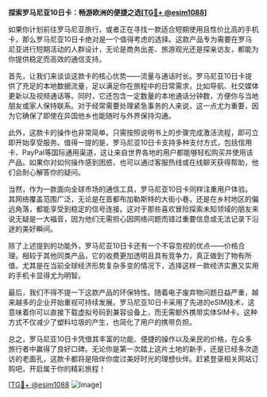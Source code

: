 **探索罗马尼亚10日卡：畅游欧洲的便捷之选[[TG💪+ @esim1088](https://t.me/s/esim1088)]**

如果你计划前往罗马尼亚旅行，或者正在寻找一款适合短期使用且性价比高的手机卡，那么罗马尼亚10日卡绝对是一个值得考虑的选择。这款产品专为需要在罗马尼亚进行短期活动的人群设计，无论是商务出差、旅游观光还是探亲访友，都能为你提供稳定而高效的通信支持。

首先，让我们来谈谈这款卡的核心优势——流量与通话时长。罗马尼亚10日卡提供了充足的本地数据流量，足以满足你在旅程中的日常需求，比如导航、社交媒体更新以及视频通话等。同时，它还包含一定数量的本地通话分钟数，方便你与当地朋友或家人保持联系。对于经常需要处理紧急事务的人来说，这一点尤为重要，因为它确保了即使在异国他乡也能随时与外界保持沟通。

此外，这款卡的操作也非常简单。只需按照说明书上的步骤完成激活流程，即可立即开始享受服务。值得一提的是，罗马尼亚10日卡支持多种支付方式，包括信用卡、PayPal等国际通用渠道，这让来自世界各地的用户都能够轻松购买并使用该产品。如果你对如何操作感到困惑，也可以通过客服热线或在线聊天获得帮助，他们会耐心解答你的疑问。

当然，作为一款面向全球市场的通信工具，罗马尼亚10日卡同样注重用户体验。其网络覆盖范围广泛，无论是在首都布加勒斯特的大街小巷，还是在乡村地区的偏远角落，都能享受到稳定的信号连接。这对于那些喜欢冒险探索未知领域的朋友来说无疑是一大福音，因为他们无需担心因网络问题而错过重要信息或无法记录下沿途的美好瞬间。

除了上述提到的功能外，罗马尼亚10日卡还有一个不容忽视的优点——价格合理。相较于其他同类产品，它的收费更加透明且具有竞争力，真正做到了物有所值。尤其是在当前全球经济形势复杂多变的情况下，选择这样一款经济实惠又实用的手机卡显得尤为明智。

最后，我们不得不提一下这款产品的环保特性。随着电子废弃物问题日益严重，越来越多的企业开始重视可持续发展。罗马尼亚10日卡采用了先进的eSIM技术，这意味着你可以直接下载虚拟号码到兼容设备上，而无需额外携带实体SIM卡。这种方式不仅减少了塑料垃圾的产生，也简化了用户的携带负担。

总之，罗马尼亚10日卡凭借其丰富的功能、便捷的操作以及亲民的价格，在众多旅行者中赢得了良好口碑。无论你是第一次踏上这片土地的新手，还是已经多次造访的老面孔，这款卡都将是陪伴你度过美好时光的理想伙伴。赶紧登录相关网站订购吧，开启属于你的精彩旅程！

[[TG💪+ @esim1088](https://t.me/s/esim1088) ![Image](https://i.postimg.cc/4NQfJmqS/Snipaste-2025-05-13-00-14-12.png)]